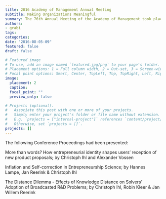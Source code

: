 ```yaml
---
title: 2016 Academy of Management Annual Meeting
subtitle: Making Organizations Meaningful
summary: The 76th Annual Meeting of the Academy of Management took place from August 5 to 9, 2016 in Anaheim, California, USA.
authors:
- grabi
tags:
categories:
date: "2016-08-05-09"
featured: false
draft: false

# Featured image
# To use, add an image named `featured.jpg/png` to your page's folder.
# Placement options: 1 = Full column width, 2 = Out-set, 3 = Screen-width
# Focal point options: Smart, Center, TopLeft, Top, TopRight, Left, Right, BottomLeft, Bottom, BottomRight
image:
  placement: 2
  caption:
  focal_point: ""
  preview_only: false

# Projects (optional).
#   Associate this post with one or more of your projects.
#   Simply enter your project's folder or file name without extension.
#   E.g. `projects = ["internal-project"]` references `content/project/deep-learning/index.md`.
#   Otherwise, set `projects = []`.
projects: []
---
```


The following Conference Proceedings had been presented: 

More than words? How entrepreneurial identity shapes users’ reception of new product proposals; by Christoph Ihl and Alexander Vossen

Inflation and Self-correction in Entrepreneurship Science; by Hannes Lampe, Jan Reerink & Christoph Ihl

The Distance Dilemma - Effects of Knowledge Distance on Solvers’ Adoption of Broadcasted R&D Problems; by Christoph Ihl, Robin Kleer & Jan Willem Reerink


